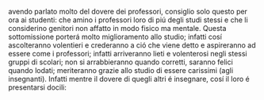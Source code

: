 avendo parlato molto del dovere dei professori, consiglio solo questo per ora ai studenti: che amino i professori loro di piú degli studi stessi e che li considerino genitori non affatto in modo fisico ma mentale. Questa sottomissione porterá molto miglioramento allo studio; infatti cosí ascolteranno volentieri e crederanno a ció che viene detto e aspireranno ad essere come i professori; infatti arriveranno lieti e volenterosi negli stessi gruppi di scolari; non si arrabbieranno quando corretti, saranno felici quando lodati; meriteranno grazie allo studio di essere carissimi (agli insegnanti). Infatti mentre il dovere di quegli altri é insegnare, cosí il loro é presentarsi docili:
